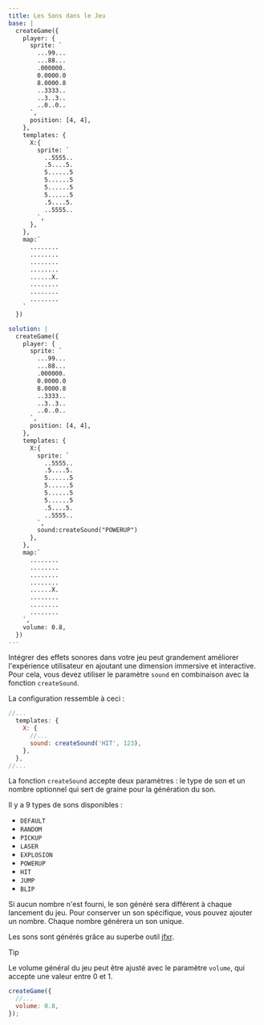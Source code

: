 ```yaml
---
title: Les Sons dans le Jeu
base: |
  createGame({
    player: {
      sprite: `
        ...99...
        ...88...
        .000000.
        0.0000.0
        8.0000.8
        ..3333..
        ..3..3..
        ..0..0..
      `,
      position: [4, 4],
    },
    templates: {
      X:{
        sprite: `
          ..5555..
          .5....5.
          5......5
          5......5
          5......5
          5......5
          .5....5.
          ..5555..
        `,
      },
    },
    map:`
      ........
      ........
      ........
      ........
      ......X.
      ........
      ........
      ........
    `
  })

solution: |
  createGame({
    player: {
      sprite: `
        ...99...
        ...88...
        .000000.
        0.0000.0
        8.0000.8
        ..3333..
        ..3..3..
        ..0..0..
      `,
      position: [4, 4],
    },
    templates: {
      X:{
        sprite: `
          ..5555..
          .5....5.
          5......5
          5......5
          5......5
          5......5
          .5....5.
          ..5555..
        `,
        sound:createSound("POWERUP")
      },
    },
    map:`
      ........
      ........
      ........
      ........
      ......X.
      ........
      ........
      ........
    `,
    volume: 0.8,
  })
---
```


Intégrer des effets sonores dans votre jeu peut grandement améliorer l'expérience utilisateur en ajoutant une dimension immersive et interactive. Pour cela, vous devez utiliser le paramètre `sound` en combinaison avec la fonction `createSound`.

La configuration ressemble à ceci :

```js
//...
  templates: {
    X: {
      //...
      sound: createSound('HIT', 123),
    },
  },
//...
```

La fonction `createSound` accepte deux paramètres : le type de son et un nombre optionnel qui sert de graine pour la génération du son.

Il y a 9 types de sons disponibles :

- `DEFAULT`
- `RANDOM`
- `PICKUP`
- `LASER`
- `EXPLOSION`
- `POWERUP`
- `HIT`
- `JUMP`
- `BLIP`

Si aucun nombre n'est fourni, le son généré sera différent à chaque lancement du jeu. Pour conserver un son spécifique, vous pouvez ajouter un nombre. Chaque nombre générera un son unique.

Les sons sont générés grâce au superbe outil [jfxr](https://jfxr.frozenfractal.com/).

> [!TIP]
> Le volume général du jeu peut être ajusté avec le paramètre `volume`, qui accepte une valeur entre 0 et 1.
>
> ```js
> createGame({
>   //...
>   volume: 0.8,
> });
> ```
